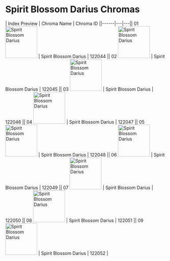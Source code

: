 # Spirit Blossom Darius Chromas

| Index  Preview | Chroma Name | Chroma ID ||------|---|---|| 01  <img src='https://raw.communitydragon.org/latest/plugins/rcp-be-lol-game-data/global/default/v1/champion-chroma-images/122/122044.png' alt='Spirit Blossom Darius' width='100'> | Spirit Blossom Darius | 122044 || 02  <img src='https://raw.communitydragon.org/latest/plugins/rcp-be-lol-game-data/global/default/v1/champion-chroma-images/122/122045.png' alt='Spirit Blossom Darius' width='100'> | Spirit Blossom Darius | 122045 || 03  <img src='https://raw.communitydragon.org/latest/plugins/rcp-be-lol-game-data/global/default/v1/champion-chroma-images/122/122046.png' alt='Spirit Blossom Darius' width='100'> | Spirit Blossom Darius | 122046 || 04  <img src='https://raw.communitydragon.org/latest/plugins/rcp-be-lol-game-data/global/default/v1/champion-chroma-images/122/122047.png' alt='Spirit Blossom Darius' width='100'> | Spirit Blossom Darius | 122047 || 05  <img src='https://raw.communitydragon.org/latest/plugins/rcp-be-lol-game-data/global/default/v1/champion-chroma-images/122/122048.png' alt='Spirit Blossom Darius' width='100'> | Spirit Blossom Darius | 122048 || 06  <img src='https://raw.communitydragon.org/latest/plugins/rcp-be-lol-game-data/global/default/v1/champion-chroma-images/122/122049.png' alt='Spirit Blossom Darius' width='100'> | Spirit Blossom Darius | 122049 || 07  <img src='https://raw.communitydragon.org/latest/plugins/rcp-be-lol-game-data/global/default/v1/champion-chroma-images/122/122050.png' alt='Spirit Blossom Darius' width='100'> | Spirit Blossom Darius | 122050 || 08  <img src='https://raw.communitydragon.org/latest/plugins/rcp-be-lol-game-data/global/default/v1/champion-chroma-images/122/122051.png' alt='Spirit Blossom Darius' width='100'> | Spirit Blossom Darius | 122051 || 09  <img src='https://raw.communitydragon.org/latest/plugins/rcp-be-lol-game-data/global/default/v1/champion-chroma-images/122/122052.png' alt='Spirit Blossom Darius' width='100'> | Spirit Blossom Darius | 122052 |